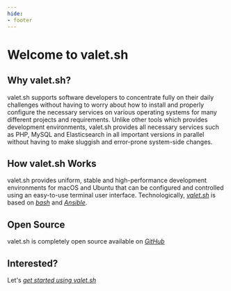```yaml
---
hide:
- footer
---
```


# Welcome to valet.sh



## Why valet.sh?
valet.sh supports software developers to concentrate fully on their daily challenges without having to worry about how to install and properly configure the necessary services on various operating systems for many different projects and requirements. Unlike other tools which provides development environments, valet.sh provides all necessary services such as PHP, MySQL and Elasticsearch in all important versions in parallel without having to make sluggish and error-prone system-side changes.

## How valet.sh Works
valet.sh provides uniform, stable and high-performance development environments for macOS and Ubuntu that can be configured and controlled using an easy-to-use terminal user interface. Technologically, *[valet.sh](https://github.com/valet-sh/valet-sh)* is based on *[bash](https://www.gnu.org/software/bash/)* and *[Ansible](https://www.ansible.com/)*.

## Open Source
valet.sh is completely open source available on *[GitHub](https://github.com/valet-sh/valet-sh)*

## Interested?
Let's *[get started using valet.sh](/getting-started/)*